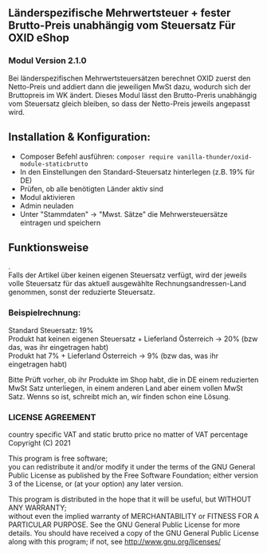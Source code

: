 ## Länderspezifische Mehrwertsteuer + fester Brutto-Preis unabhängig vom Steuersatz Für OXID eShop
### Modul Version 2.1.0

Bei länderspezifischen Mehrwertsteuersätzen berechnet OXID zuerst den Netto-Preis und addiert dann die jeweiligen MwSt dazu, wodurch sich der Bruttopreis im WK ändert.
Dieses Modul lässt den Brutto-Preris unabhängig vom Steuersatz gleich bleiben, so dass der Netto-Preis jeweils angepasst wird. 


## Installation & Konfiguration:
* Composer Befehl ausführen: `composer require vanilla-thunder/oxid-module-staticbrutto`
* In den Einstellungen den Standard-Steuersatz hinterlegen (z.B. 19% für DE)
* Prüfen, ob alle benötigten Länder aktiv sind
* Modul aktivieren
* Admin neuladen
* Unter "Stammdaten" -> "Mwst. Sätze" die Mehrwersteuersätze eintragen und speichern

## Funktionsweise 
.  
Falls der Artikel über keinen eigenen Steuersatz verfügt, wird der jeweils volle Steuersatz für das aktuell ausgewählte Rechnungsandressen-Land genommen, sonst der reduzierte Steuersatz.

### Beispielrechnung:
Standard Steuersatz: 19%  
Produkt hat keinen eigenen Steuersatz + Lieferland Österreich -> 20% (bzw das, was ihr eingetragen habt)  
Produkt hat 7% + Lieferland Österreich -> 9% (bzw das, was ihr eingetragen habt)  

Bitte Prüft vorher, ob ihr Produkte im Shop habt, die in DE einem reduzierten MwSt Satz unterliegen, in einem anderen Land aber einem vollen MwSt Satz. Wenns so ist, schreibt mich an, wir finden schon eine Lösung. 


### LICENSE AGREEMENT
   country specific VAT and static brutto price no matter of VAT percentage  
   Copyright (C) 2021   
  
   This program is free software;  
   you can redistribute it and/or modify it under the terms of the GNU General Public License as published by the Free Software Foundation;
   either version 3 of the License, or (at your option) any later version.
  
   This program is distributed in the hope that it will be useful, but WITHOUT ANY WARRANTY;  
   without even the implied warranty of MERCHANTABILITY or FITNESS FOR A PARTICULAR PURPOSE. See the GNU General Public License for more details.
   You should have received a copy of the GNU General Public License along with this program; if not, see <http://www.gnu.org/licenses/>
